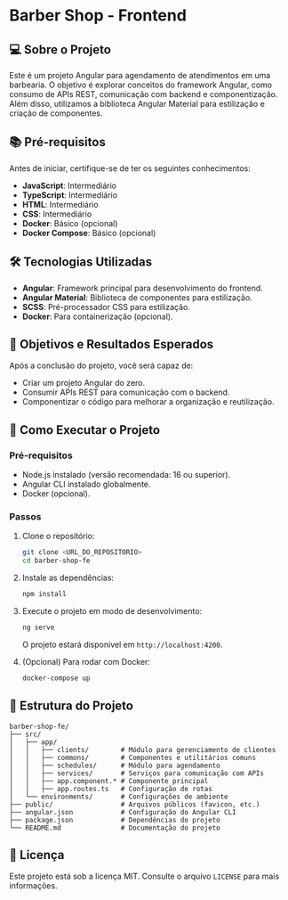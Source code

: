 # Barber Shop - Frontend

## 💻 Sobre o Projeto

Este é um projeto Angular para agendamento de atendimentos em uma barbearia. O objetivo é explorar conceitos do framework Angular, como consumo de APIs REST, comunicação com backend e componentização. Além disso, utilizamos a biblioteca Angular Material para estilização e criação de componentes.

## 📚 Pré-requisitos

Antes de iniciar, certifique-se de ter os seguintes conhecimentos:

- **JavaScript**: Intermediário
- **TypeScript**: Intermediário
- **HTML**: Intermediário
- **CSS**: Intermediário
- **Docker**: Básico (opcional)
- **Docker Compose**: Básico (opcional)

## 🛠️ Tecnologias Utilizadas

- **Angular**: Framework principal para desenvolvimento do frontend.
- **Angular Material**: Biblioteca de componentes para estilização.
- **SCSS**: Pré-processador CSS para estilização.
- **Docker**: Para containerização (opcional).

## 🎯 Objetivos e Resultados Esperados

Após a conclusão do projeto, você será capaz de:

- Criar um projeto Angular do zero.
- Consumir APIs REST para comunicação com o backend.
- Componentizar o código para melhorar a organização e reutilização.

## 🚀 Como Executar o Projeto

### Pré-requisitos

- Node.js instalado (versão recomendada: 16 ou superior).
- Angular CLI instalado globalmente.
- Docker (opcional).

### Passos

1. Clone o repositório:

   ```bash
   git clone <URL_DO_REPOSITORIO>
   cd barber-shop-fe
   ```

2. Instale as dependências:

   ```bash
   npm install
   ```

3. Execute o projeto em modo de desenvolvimento:

   ```bash
   ng serve
   ```

   O projeto estará disponível em `http://localhost:4200`.

4. (Opcional) Para rodar com Docker:

   ```bash
   docker-compose up
   ```

## 📂 Estrutura do Projeto

```plaintext
barber-shop-fe/
├── src/
│   ├── app/
│   │   ├── clients/        # Módulo para gerenciamento de clientes
│   │   ├── commons/        # Componentes e utilitários comuns
│   │   ├── schedules/      # Módulo para agendamento
│   │   ├── services/       # Serviços para comunicação com APIs
│   │   ├── app.component.* # Componente principal
│   │   ├── app.routes.ts   # Configuração de rotas
│   └── environments/       # Configurações de ambiente
├── public/                 # Arquivos públicos (favicon, etc.)
├── angular.json            # Configuração do Angular CLI
├── package.json            # Dependências do projeto
└── README.md               # Documentação do projeto
```

## 📄 Licença

Este projeto está sob a licença MIT. Consulte o arquivo `LICENSE` para mais informações.


